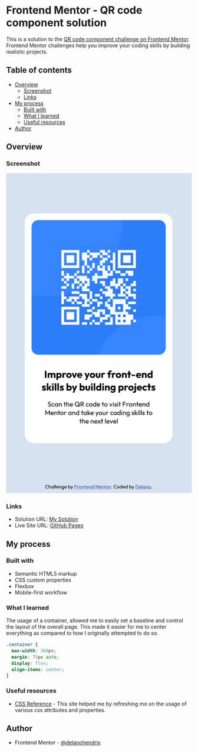 # Frontend Mentor - QR code component solution

This is a solution to the [QR code component challenge on Frontend Mentor](https://www.frontendmentor.io/challenges/qr-code-component-iux_sIO_H). Frontend Mentor challenges help you improve your coding skills by building realistic projects.

## Table of contents

- [Overview](#overview)
  - [Screenshot](#screenshot)
  - [Links](#links)
- [My process](#my-process)
  - [Built with](#built-with)
  - [What I learned](#what-i-learned)
  - [Useful resources](#useful-resources)
- [Author](#author)

## Overview

### Screenshot

![Screenshot](/Screenshot.png)

### Links

- Solution URL: [My Solution](https://www.frontendmentor.io/solutions/qr-code-component-MbOVWY3NBz)
- Live Site URL: [GitHub Pages](https://delanohendrix.github.io/QR-Code-Component/)

## My process

### Built with

- Semantic HTML5 markup
- CSS custom properties
- Flexbox
- Mobile-first workflow

### What I learned

The usage of a container, allowed me to easily set a baseline and control the layout of the overall page. This made it easier for me to center everything as compared to how I originally attempted to do so.

```css
.container {
  max-width: 360px;
  margin: 75px auto;
  display: flex;
  align-items: center;
}
```

### Useful resources

- [CSS Reference](https://cssreference.io/) - This site helped me by refreshing me on the usage of various css attributes and properties.

## Author

- Frontend Mentor - [@delanohendrix](https://www.frontendmentor.io/profile/delanohendrix)
